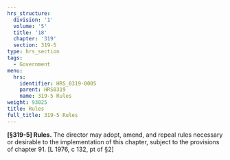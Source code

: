 ```yaml
---
hrs_structure:
  division: '1'
  volume: '5'
  title: '18'
  chapter: '319'
  section: 319-5
type: hrs_section
tags:
  - Government
menu:
  hrs:
    identifier: HRS_0319-0005
    parent: HRS0319
    name: 319-5 Rules
weight: 93025
title: Rules
full_title: 319-5 Rules
---
```

**[§319-5] Rules.** The director may adopt, amend, and repeal rules necessary or desirable to the implementation of this chapter, subject to the provisions of chapter 91\. [L 1976, c 132, pt of §2]